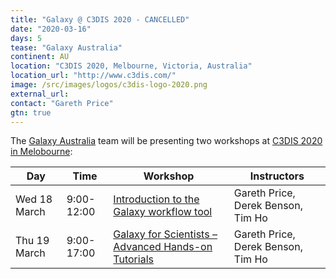 ```yaml
---
title: "Galaxy @ C3DIS 2020 - CANCELLED"
date: "2020-03-16"
days: 5
tease: "Galaxy Australia"
continent: AU
location: "C3DIS 2020, Melbourne, Victoria, Australia"
location_url: "http://www.c3dis.com/"
image: /src/images/logos/c3dis-logo-2020.png
external_url:
contact: "Gareth Price"
gtn: true
---
```


The [Galaxy Australia](https://usegalaxy.org.au) team will be presenting two workshops at [C3DIS 2020 in Melobourne](http://www.c3dis.com/):

| Day | Time | Workshop | Instructors |
| --- | --- | --- | --- |
| Wed 18 March | 9:00-12:00 | [Introduction to the Galaxy workflow tool](http://www.c3dis.com/4025) | Gareth Price, Derek Benson, Tim Ho |
| Thu 19 March | 9:00-17:00 | [Galaxy for Scientists – Advanced Hands-on Tutorials](http://www.c3dis.com/4007) | Gareth Price, Derek Benson, Tim Ho |


